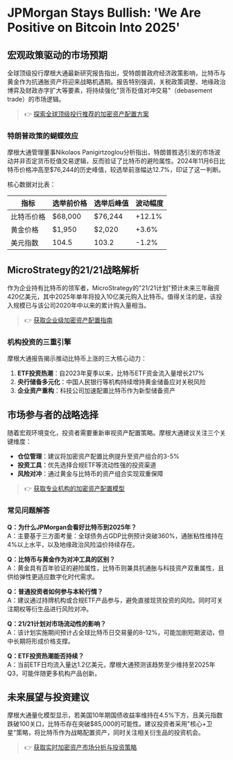 # JPMorgan Stays Bullish: 'We Are Positive on Bitcoin Into 2025'

## 宏观政策驱动的市场预期
全球顶级投行摩根大通最新研究报告指出，受特朗普政府经济政策影响，比特币与黄金作为抗通胀资产将迎来战略机遇期。报告特别强调，关税政策调整、地缘政治博弈及财政赤字扩大等要素，将持续强化"货币贬值对冲交易"（debasement trade）的市场逻辑。

> 👉 [探索全球顶级投行推荐的加密资产配置方案](https://bit.ly/okx_welcome)

### 特朗普政策的蝴蝶效应
摩根大通管理董事Nikolaos Panigirtzoglou分析指出，特朗普胜选引发的市场波动并非否定货币贬值交易逻辑，反而验证了比特币的避险属性。2024年11月6日比特币价格冲高至$76,244的历史峰值，较选举前涨幅达12.7%，印证了这一判断。

核心数据对比表：

| 指标          | 选举前价格 | 选举后峰值 | 波动幅度 |
|---------------|------------|------------|----------|
| 比特币价格    | $68,000    | $76,244    | +12.1%   |
| 黄金价格      | $1,950     | $2,020     | +3.6%    |
| 美元指数      | 104.5      | 103.2      | -1.2%    |

## MicroStrategy的21/21战略解析
作为企业持有比特币的领军者，MicroStrategy的"21/21计划"预计未来三年融资420亿美元，其中2025年单年将投入10亿美元购入比特币。值得关注的是，该投入规模已与该公司2020年中以来的累计购入量相当。

> 👉 [获取企业级加密资产配置指南](https://bit.ly/okx_welcome)

### 机构投资的三重引擎
摩根大通报告揭示推动比特币上涨的三大核心动力：
1. **ETF投资热潮**：自2023年夏季以来，比特币ETF资金流入量增长217%
2. **央行储备多元化**：中国人民银行等机构持续增持黄金储备应对关税风险
3. **企业资产重构**：科技公司加速配置比特币作为新型储备资产

## 市场参与者的战略选择
随着宏观环境变化，投资者需要重新审视资产配置策略。摩根大通建议关注三个关键维度：
- **仓位管理**：建议将加密资产配置比例提升至资产组合的3-5%
- **投资工具**：优先选择合规ETF等流动性强的投资渠道
- **风险对冲**：通过黄金与比特币的资产组合实现双重保障

> 👉 [获取专业机构的加密资产配置模型](https://bit.ly/okx_welcome)

### 常见问题解答

**Q：为什么JPMorgan会看好比特币到2025年？**  
A：主要基于三方面考量：全球债务占GDP比例预计突破360%，通胀粘性维持在4%以上水平，以及地缘政治风险溢价持续存在。

**Q：比特币与黄金作为对冲工具的区别？**  
A：黄金具有百年验证的避险属性，比特币则兼具抗通胀与科技资产双重属性，且供给弹性更适应数字化时代需求。

**Q：普通投资者如何参与本轮行情？**  
A：建议通过持牌机构或合规ETF产品参与，避免直接现货投资的风险。同时可关注期权等衍生品进行风险对冲。

**Q：21/21计划对市场流动性的影响？**  
A：该计划实施期间预计占全球比特币日交易量的8-12%，可能加剧短期波动，但中长期将形成价格支撑。

**Q：ETF投资热潮能否持续？**  
A：当前ETF日均流入量达1.2亿美元，摩根大通预测该趋势至少维持至2025年Q3，可能伴随更多机构产品创新。

## 未来展望与投资建议
摩根大通量化模型显示，若美国10年期国债收益率维持在4.5%下方，且美元指数跌破100关口，比特币存在突破$85,000的可能性。建议投资者采用"核心+卫星"策略，将比特币作为战略配置资产，同时关注相关衍生品的投资机会。

> 👉 [获取实时加密资产市场分析与投资策略](https://bit.ly/okx_welcome)